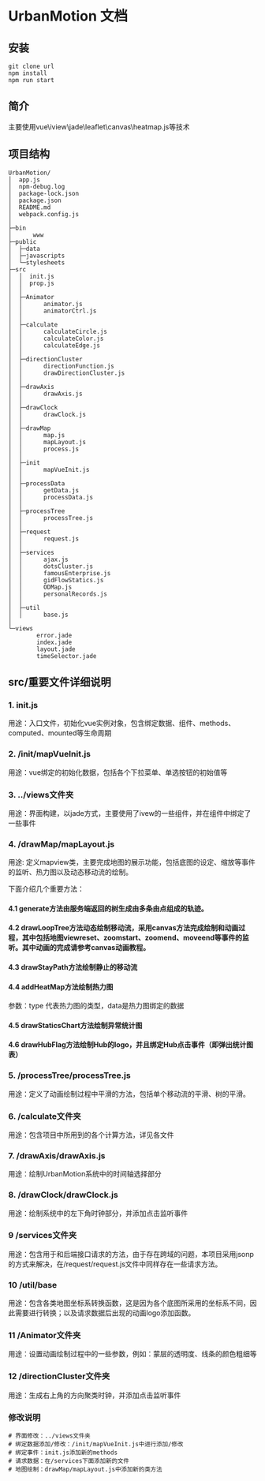 # UrbanMotion 文档

## 安装
```
git clone url
npm install
npm run start
```
## 简介
主要使用vue\iview\jade\leaflet\canvas\heatmap.js等技术

## 项目结构

```
UrbanMotion/
│  app.js
│  npm-debug.log
│  package-lock.json
│  package.json
│  README.md
│  webpack.config.js
│  
├─bin
│      www         
├─public
│  ├─data
│  ├─javascripts
│  └─stylesheets          
├─src
│  │  init.js
│  │  prop.js
│  │  
│  ├─Animator
│  │      animator.js
│  │      animatorCtrl.js
│  │      
│  ├─calculate
│  │      calculateCircle.js
│  │      calculateColor.js
│  │      calculateEdge.js
│  │      
│  ├─directionCluster
│  │      directionFunction.js
│  │      drawDirectionCluster.js
│  │      
│  ├─drawAxis
│  │      drawAxis.js
│  │      
│  ├─drawClock
│  │      drawClock.js
│  │      
│  ├─drawMap
│  │      map.js
│  │      mapLayout.js
│  │      process.js
│  │      
│  ├─init
│  │      mapVueInit.js
│  │      
│  ├─processData
│  │      getData.js
│  │      processData.js
│  │      
│  ├─processTree
│  │      processTree.js
│  │      
│  ├─request
│  │      request.js
│  │      
│  ├─services
│  │      ajax.js
│  │      dotsCluster.js
│  │      famousEnterprise.js
│  │      gidFlowStatics.js
│  │      ODMap.js
│  │      personalRecords.js
│  │      
│  ├─util
│  │      base.js
│          
└─views
        error.jade
        index.jade
        layout.jade
        timeSelector.jade
```

## src/重要文件详细说明

### 1. init.js
用途：入口文件，初始化vue实例对象，包含绑定数据、组件、methods、computed、mounted等生命周期

### 2. /init/mapVueInit.js
用途：vue绑定的初始化数据，包括各个下拉菜单、单选按钮的初始值等

### 3. ../views文件夹
用途：界面构建，以jade方式，主要使用了ivew的一些组件，并在组件中绑定了一些事件

### 4. /drawMap/mapLayout.js
用途: 定义mapview类，主要完成地图的展示功能，包括底图的设定、缩放等事件的监听、热力图以及动态移动流的绘制。

下面介绍几个重要方法：
#### 4.1 generate方法由服务端返回的树生成由多条由点组成的轨迹。
#### 4.2 drawLoopTree方法动态绘制移动流，采用canvas方法完成绘制和动画过程，其中包括地图viewreset、zoomstart、zoomend、moveend等事件的监听。其中动画的完成请参考canvas动画教程。
#### 4.3 drawStayPath方法绘制静止的移动流
#### 4.4 addHeatMap方法绘制热力图
参数：type 代表热力图的类型，data是热力图绑定的数据
#### 4.5 drawStaticsChart方法绘制异常统计图
#### 4.6 drawHubFlag方法绘制Hub的logo，并且绑定Hub点击事件（即弹出统计图表）

### 5. /processTree/processTree.js
用途：定义了动画绘制过程中平滑的方法，包括单个移动流的平滑、树的平滑。

### 6. /calculate文件夹
用途：包含项目中所用到的各个计算方法，详见各文件

### 7. /drawAxis/drawAxis.js
用途：绘制UrbanMotion系统中的时间轴选择部分

### 8. /drawClock/drawClock.js
用途：绘制系统中的左下角时钟部分，并添加点击监听事件

### 9 /services文件夹
用途：包含用于和后端接口请求的方法，由于存在跨域的问题，本项目采用jsonp的方式来解决，在/request/request.js文件中同样存在一些请求方法。

### 10 /util/base
用途：包含各类地图坐标系转换函数，这是因为各个底图所采用的坐标系不同，因此需要进行转换；以及请求数据后出现的动画logo添加函数。

### 11 /Animator文件夹
用途：设置动画绘制过程中的一些参数，例如：蒙层的透明度、线条的颜色粗细等

### 12 /directionCluster文件夹
用途：生成右上角的方向聚类时钟，并添加点击监听事件

### 修改说明
```
# 界面修改：../views文件夹
# 绑定数据添加/修改：/init/mapVueInit.js中进行添加/修改
# 绑定事件：init.js添加新的methods
# 请求数据：在/services下面添加新的文件
# 地图绘制：drawMap/mapLayout.js中添加新的类方法
```
